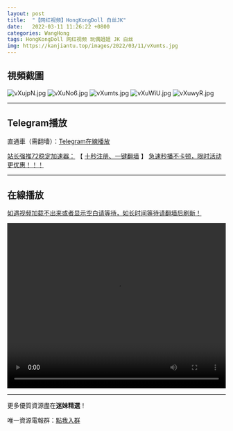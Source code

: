 ```yaml
---
layout: post
title:  "【网红视频】HongKongDoll 白丝JK"
date:   2022-03-11 11:26:22 +0800
categories: WangHong
tags: HongKongDoll 网红视频 玩偶姐姐 JK 白丝
img: https://kanjiantu.top/images/2022/03/11/vXumts.jpg
---
```



## 視頻截圖

![vXujpN.jpg](https://kanjiantu.top/images/2022/03/11/vXujpN.jpg)
![vXuNo6.jpg](https://kanjiantu.top/images/2022/03/11/vXuNo6.jpg)
![vXumts.jpg](https://kanjiantu.top/images/2022/03/11/vXumts.jpg)
![vXuWiU.jpg](https://kanjiantu.top/images/2022/03/11/vXuWiU.jpg)
![vXuwyR.jpg](https://kanjiantu.top/images/2022/03/11/vXuwyR.jpg)


* * *
## Telegram播放

直通車（需翻墻）：[Telegram在線播放](https://t.me/mimeijingxuan/25)


<u>站长强推72稳定加速器：</u> 【 [十秒注册、一键翻墙](https://www.mimei.blog/skip/vpn.html) 】
<u>  急速秒播不卡顿，限时活动更优惠！！！</u>
* * *
## 在線播放
<u>如遇视频加载不出来或者显示空白请等待，如长时间等待请翻墙后刷新！</u>
<center><video src="https://cdn.publer.io/uploads/videos/6245593edb2797743f72939a/34a9dbd3ca6353133e6ed4de7977a7a0.mp4" width="100%" height="380px" controls="controls"></video></center>

* * *
更多優質資源盡在**迷妹精選**！

唯一資源電報群：[點我入群](https://t.me/mimeijingxuan)


